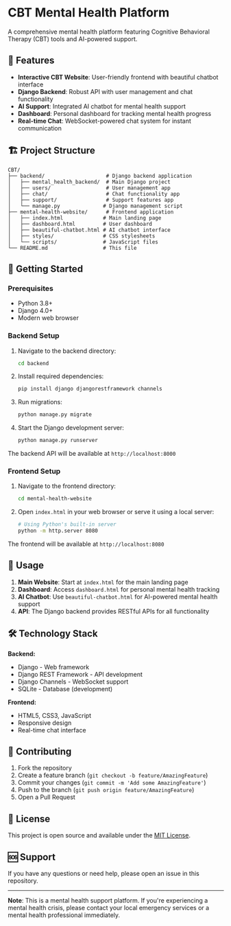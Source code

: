 # CBT Mental Health Platform

A comprehensive mental health platform featuring Cognitive Behavioral Therapy (CBT) tools and AI-powered support.

## 🌟 Features

- **Interactive CBT Website**: User-friendly frontend with beautiful chatbot interface
- **Django Backend**: Robust API with user management and chat functionality
- **AI Support**: Integrated AI chatbot for mental health support
- **Dashboard**: Personal dashboard for tracking mental health progress
- **Real-time Chat**: WebSocket-powered chat system for instant communication

## 🏗️ Project Structure

```
CBT/
├── backend/                    # Django backend application
│   ├── mental_health_backend/  # Main Django project
│   ├── users/                  # User management app
│   ├── chat/                   # Chat functionality app
│   ├── support/                # Support features app
│   └── manage.py              # Django management script
├── mental-health-website/      # Frontend application
│   ├── index.html             # Main landing page
│   ├── dashboard.html         # User dashboard
│   ├── beautiful-chatbot.html # AI chatbot interface
│   ├── styles/                # CSS stylesheets
│   └── scripts/               # JavaScript files
└── README.md                  # This file
```

## 🚀 Getting Started

### Prerequisites

- Python 3.8+
- Django 4.0+
- Modern web browser

### Backend Setup

1. Navigate to the backend directory:
   ```bash
   cd backend
   ```

2. Install required dependencies:
   ```bash
   pip install django djangorestframework channels
   ```

3. Run migrations:
   ```bash
   python manage.py migrate
   ```

4. Start the Django development server:
   ```bash
   python manage.py runserver
   ```

The backend API will be available at `http://localhost:8000`

### Frontend Setup

1. Navigate to the frontend directory:
   ```bash
   cd mental-health-website
   ```

2. Open `index.html` in your web browser or serve it using a local server:
   ```bash
   # Using Python's built-in server
   python -m http.server 8080
   ```

The frontend will be available at `http://localhost:8080`

## 📱 Usage

1. **Main Website**: Start at `index.html` for the main landing page
2. **Dashboard**: Access `dashboard.html` for personal mental health tracking
3. **AI Chatbot**: Use `beautiful-chatbot.html` for AI-powered mental health support
4. **API**: The Django backend provides RESTful APIs for all functionality

## 🛠️ Technology Stack

**Backend:**
- Django - Web framework
- Django REST Framework - API development
- Django Channels - WebSocket support
- SQLite - Database (development)

**Frontend:**
- HTML5, CSS3, JavaScript
- Responsive design
- Real-time chat interface

## 🤝 Contributing

1. Fork the repository
2. Create a feature branch (`git checkout -b feature/AmazingFeature`)
3. Commit your changes (`git commit -m 'Add some AmazingFeature'`)
4. Push to the branch (`git push origin feature/AmazingFeature`)
5. Open a Pull Request

## 📄 License

This project is open source and available under the [MIT License](LICENSE).

## 🆘 Support

If you have any questions or need help, please open an issue in this repository.

---

**Note**: This is a mental health support platform. If you're experiencing a mental health crisis, please contact your local emergency services or a mental health professional immediately.
